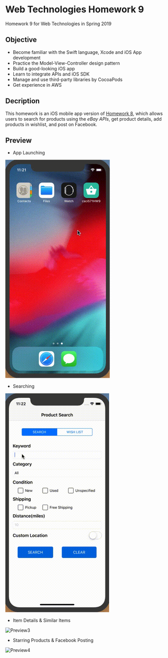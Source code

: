 # Web Technologies Homework 9
Homework 9 for Web Technologies in Spring 2019
## Objective
* Become familiar with the Swift language, Xcode and iOS App development
* Practice the Model-View-Controller design pattern
* Build a good-looking iOS app
* Learn to integrate APIs and iOS SDK
* Manage and use third-party libraries by CocoaPods
* Get experience in AWS
## Decription
This homework is an iOS mobile app version of [Homework 8](https://github.com/LeonZAW/Web-HW8), which allows users to search for products using the *eBay APIs*, get product details, add products in wishlist, and post on Facebook.
## Preview
* App Launching

![Preview1](pics/v91.gif)
* Searching

![Preview2](pics/v92.gif)
* Item Details & Similar Items

![Preview3](pics/v93.gif)
* Starring Products & Facebook Posting

![Preview4](pics/v94.gif)
